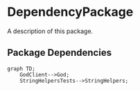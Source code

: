 # DependencyPackage

A description of this package.

## Package Dependencies
```mermaid
graph TD;
    GodClient-->God;
    StringHelpersTests-->StringHelpers;
```
